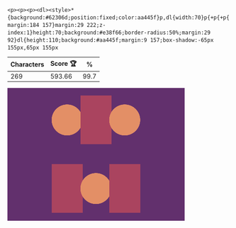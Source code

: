 `<p><p><p><dl><style>*{background:#62306d;position:fixed;color:aa445f}p,dl{width:70}p{+p{+p{margin:184 157}margin:29 222;z-index:1}height:70;background:#e38f66;border-radius:50%;margin:29 92}dl{height:110;background:#aa445f;margin:9 157;box-shadow:-65px 155px,65px 155px`

| Characters | Score 🏆 | %    |
| ---------- | -------- | ---- |
| 269        | 593.66   | 99.7 |

![](/2024/oct2024/10/20241010.png)

